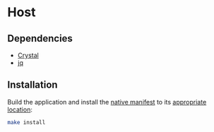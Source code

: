 # Host

## Dependencies

- [Crystal]
- [jq]

## Installation

Build the application and install the [native manifest][Native messaging host] to its [appropriate location][Native messaging host location]:

``` sh
make install
```

[Native messaging host]: https://developer.chrome.com/extensions/nativeMessaging#native-messaging-host
[Native messaging host location]: https://developer.chrome.com/extensions/nativeMessaging#native-messaging-host-location
[Crystal]: https://crystal-lang.org
[jq]: https://stedolan.github.io/jq/
